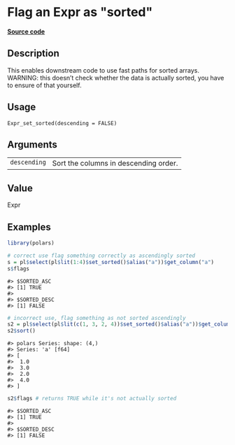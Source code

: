 

# Flag an Expr as "sorted"

[**Source code**](https://github.com/pola-rs/r-polars/tree/97c09bc0a6fc3d166744dbddd037b49e8d8fc6c2/R/expr__expr.R#L3193)

## Description

This enables downstream code to use fast paths for sorted arrays.
WARNING: this doesn’t check whether the data is actually sorted, you
have to ensure of that yourself.

## Usage

<pre><code class='language-R'>Expr_set_sorted(descending = FALSE)
</code></pre>

## Arguments

<table>
<tr>
<td style="white-space: nowrap; font-family: monospace; vertical-align: top">
<code id="Expr_set_sorted_:_descending">descending</code>
</td>
<td>
Sort the columns in descending order.
</td>
</tr>
</table>

## Value

Expr

## Examples

``` r
library(polars)

# correct use flag something correctly as ascendingly sorted
s = pl$select(pl$lit(1:4)$set_sorted()$alias("a"))$get_column("a")
s$flags
```

    #> $SORTED_ASC
    #> [1] TRUE
    #> 
    #> $SORTED_DESC
    #> [1] FALSE

``` r
# incorrect use, flag something as not sorted ascendingly
s2 = pl$select(pl$lit(c(1, 3, 2, 4))$set_sorted()$alias("a"))$get_column("a")
s2$sort()
```

    #> polars Series: shape: (4,)
    #> Series: 'a' [f64]
    #> [
    #>  1.0
    #>  3.0
    #>  2.0
    #>  4.0
    #> ]

``` r
s2$flags # returns TRUE while it's not actually sorted
```

    #> $SORTED_ASC
    #> [1] TRUE
    #> 
    #> $SORTED_DESC
    #> [1] FALSE
